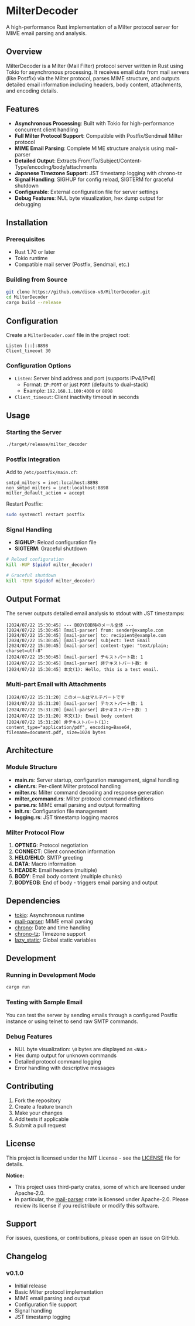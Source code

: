 # MilterDecoder

A high-performance Rust implementation of a Milter protocol server for MIME email parsing and analysis.

## Overview

MilterDecoder is a Milter (Mail Filter) protocol server written in Rust using Tokio for asynchronous processing. It receives email data from mail servers (like Postfix) via the Milter protocol, parses MIME structure, and outputs detailed email information including headers, body content, attachments, and encoding details.

## Features

- **Asynchronous Processing**: Built with Tokio for high-performance concurrent client handling
- **Full Milter Protocol Support**: Compatible with Postfix/Sendmail Milter protocol
- **MIME Email Parsing**: Complete MIME structure analysis using mail-parser
- **Detailed Output**: Extracts From/To/Subject/Content-Type/encoding/body/attachments
- **Japanese Timezone Support**: JST timestamp logging with chrono-tz
- **Signal Handling**: SIGHUP for config reload, SIGTERM for graceful shutdown
- **Configurable**: External configuration file for server settings
- **Debug Features**: NUL byte visualization, hex dump output for debugging

## Installation

### Prerequisites

- Rust 1.70 or later
- Tokio runtime
- Compatible mail server (Postfix, Sendmail, etc.)

### Building from Source

```bash
git clone https://github.com/disco-v8/MilterDecoder.git
cd MilterDecoder
cargo build --release
```

## Configuration

Create a `MilterDecoder.conf` file in the project root:

```
Listen [::]:8898
Client_timeout 30
```

### Configuration Options

- `Listen`: Server bind address and port (supports IPv4/IPv6)
  - Format: `IP:PORT` or just `PORT` (defaults to dual-stack)
  - Example: `192.168.1.100:4000` or `8898`
- `Client_timeout`: Client inactivity timeout in seconds

## Usage

### Starting the Server

```bash
./target/release/milter_decoder
```

### Postfix Integration

Add to `/etc/postfix/main.cf`:

```
smtpd_milters = inet:localhost:8898
non_smtpd_milters = inet:localhost:8898
milter_default_action = accept
```

Restart Postfix:

```bash
sudo systemctl restart postfix
```

### Signal Handling

- **SIGHUP**: Reload configuration file
- **SIGTERM**: Graceful shutdown

```bash
# Reload configuration
kill -HUP $(pidof milter_decoder)

# Graceful shutdown
kill -TERM $(pidof milter_decoder)
```

## Output Format

The server outputs detailed email analysis to stdout with JST timestamps:

```
[2024/07/22 15:30:45] --- BODYEOB時のメール全体 ---
[2024/07/22 15:30:45] [mail-parser] from: sender@example.com
[2024/07/22 15:30:45] [mail-parser] to: recipient@example.com
[2024/07/22 15:30:45] [mail-parser] subject: Test Email
[2024/07/22 15:30:45] [mail-parser] content-type: "text/plain; charset=utf-8"
[2024/07/22 15:30:45] [mail-parser] テキストパート数: 1
[2024/07/22 15:30:45] [mail-parser] 非テキストパート数: 0
[2024/07/22 15:30:45] 本文(1): Hello, this is a test email.
```

### Multi-part Email with Attachments

```
[2024/07/22 15:31:20] このメールはマルチパートです
[2024/07/22 15:31:20] [mail-parser] テキストパート数: 1
[2024/07/22 15:31:20] [mail-parser] 非テキストパート数: 1
[2024/07/22 15:31:20] 本文(1): Email body content
[2024/07/22 15:31:20] 非テキストパート(1): content_type="application/pdf", encoding=Base64, filename=document.pdf, size=1024 bytes
```

## Architecture

### Module Structure

- **main.rs**: Server startup, configuration management, signal handling
- **client.rs**: Per-client Milter protocol handling
- **milter.rs**: Milter command decoding and response generation
- **milter_command.rs**: Milter protocol command definitions
- **parse.rs**: MIME email parsing and output formatting
- **init.rs**: Configuration file management
- **logging.rs**: JST timestamp logging macros

### Milter Protocol Flow

1. **OPTNEG**: Protocol negotiation
2. **CONNECT**: Client connection information
3. **HELO/EHLO**: SMTP greeting
4. **DATA**: Macro information
5. **HEADER**: Email headers (multiple)
6. **BODY**: Email body content (multiple chunks)
7. **BODYEOB**: End of body - triggers email parsing and output

## Dependencies

- [tokio](https://tokio.rs/): Asynchronous runtime
- [mail-parser](https://crates.io/crates/mail-parser): MIME email parsing
- [chrono](https://crates.io/crates/chrono): Date and time handling
- [chrono-tz](https://crates.io/crates/chrono-tz): Timezone support
- [lazy_static](https://crates.io/crates/lazy_static): Global static variables

## Development

### Running in Development Mode

```bash
cargo run
```

### Testing with Sample Email

You can test the server by sending emails through a configured Postfix instance or using telnet to send raw SMTP commands.

### Debug Features

- NUL byte visualization: `\0` bytes are displayed as `<NUL>`
- Hex dump output for unknown commands
- Detailed protocol command logging
- Error handling with descriptive messages

## Contributing

1. Fork the repository
2. Create a feature branch
3. Make your changes
4. Add tests if applicable
5. Submit a pull request

## License

This project is licensed under the MIT License - see the [LICENSE](LICENSE) file for details.

**Notice:**
- This project uses third-party crates, some of which are licensed under Apache-2.0.
- In particular, the [mail-parser](https://crates.io/crates/mail-parser) crate is licensed under Apache-2.0. Please review its license if you redistribute or modify this software.

## Support

For issues, questions, or contributions, please open an issue on GitHub.

## Changelog

### v0.1.0
- Initial release
- Basic Milter protocol implementation
- MIME email parsing and output
- Configuration file support
- Signal handling
- JST timestamp logging

